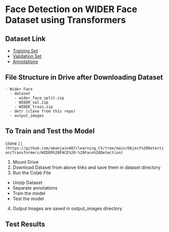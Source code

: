# Face Detection on WIDER Face Dataset using Transformers


## Dataset Link
- [Training Set](https://drive.google.com/file/d/0B6eKvaijfFUDQUUwd21EckhUbWs/view?usp=sharing)
- [Validation Set](https://drive.google.com/file/d/0B6eKvaijfFUDd3dIRmpvSk8tLUk/view?usp=sharing)
- [Annotations](http://mmlab.ie.cuhk.edu.hk/projects/WIDERFace/support/bbx_annotation/wider_face_split.zip)

## File Structure in Drive after Downloading Dataset
```
- Wider Face
  - dataset
    - wider_face_split.zip
    - WIDER_val.zip
    - WIDER_train.zip
  - detr (clone from this repo)
  - output_images
```

## To Train and Test the Model
clone ```[](https://github.com/amanjain487/learning_CV/tree/main/Object%20Detection/Transformers/WIDER%20FACE%20-%20Face%20Detection)```
1. Mount Drive
2. Download Dataset from above links and save them in dataset directory
3. Run the Colab File
  - Unzip Dataset
  - Separate annotations
  - Train the model
  - Test the model
4. Output Images are saved in output_images directory

## Test Results

